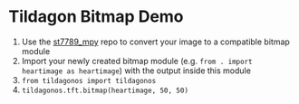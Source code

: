 # Tildagon Bitmap Demo

1. Use the [st7789_mpy](https://github.com/russhughes/st7789_mpy) repo to convert your image to a compatible bitmap module
2. Import your newly created bitmap module (e.g. `from . import heartimage as heartimage`) with the output inside this module
3. `from tildagonos import tildagonos`
4. `tildagonos.tft.bitmap(heartimage, 50, 50)`
